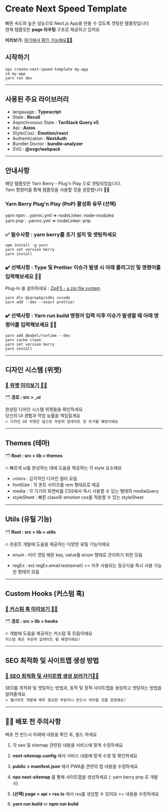 # Create Next Speed Template

빠른 속도와 높은 성능으로 Next.js App을 만들 수 있도록 셋팅된 템플릿입니다<br/>
현재 템플릿은 **page 라우팅** 구조로 제공하고 있어요<br/>

**미리보기:**
[여기에서 확인 가능해요☝🏻](https://next-typescript-tamplate.vercel.app)

## 시작하기

    npx create-next-speed-template my-app
    cd my-app
    yarn run dev

---

## 사용된 주요 라이브러리

- langauage : **Typescript**
- State : **Recoil**
- Asynchronous State : **TanStack Query v5**
- Api : **Axios**
- Style(Css) : **Emotion/react**
- Authentication : **NextAuth**
- Bundler Doctor : **bundle-analyzer**
- SVG : **@svgr/webpack**

---

## 안내사항

해당 템플릿은 Yarn Berry - Plug'n Play 으로 셋팅되었습니다. <br/>Yarn 명령어를 통해 템플릿을 사용할 것을 권장합니다 🙏🏻
<br/>

### Yarn Berry Plug'n Play (PnP) 활성화 유무 (선택)

yarn npm : .yarnrc.yml => nodeLinker: node-modules<br/>
yarn pnp : .yarnrc.yml => nodeLinker: pnp

### ✅ 필수사항 : yarn berry를 초기 설치 및 셋팅하세요

    npm install -g yarn
    yarn set version berry
    yarn install

### ✔️ 선택사항 : Type 및 Prettier 이슈가 발생 시 아래 플러그인 및 명령어를 입력해보세요 🙏🏻

Plug-In 을 설치하세요 : [ZipFS - a zip file system](https://marketplace.visualstudio.com/items?itemName=arcanis.vscode-zipfs)

    yarn dlx @yarnpkg/sdks vscode
    yarn add --dev --exact prettier

### ✔️ 선택사항 : Yarn run build 명령어 입력 이후 이슈가 발생할 때 아래 명령어를 입력해보세요 🙏🏻

    yarn add @babel/runtime --dev
    yarn cache clean
    yarn set version berry
    yarn install

---

## 디자인 시스템 (위젯)

### [🔎 위젯 미리보기 ☝🏻](https://github.com/deep-hwan/next.js-speed-template/tree/main/document/ko/ui/README.md)

🗂️ **경로 : src > \_ui**

완성된 디자인 시스템 위젯들을 확인하세요<br/>
당신의 UI 경험과 작업 능률을 책임질게요<br/>
`🔥 디자인 UI 위젯은 앞으로 꾸준히 업데이트 및 추가될 예정이에요`

---

## Themes (테마)

🗂️ **Root : src > lib > themes**

🔥 빠르게 ui를 완성하는 데에 도움을 제공하는 각 style 요소에요

- colors : 감각적인 디자인 컬러 모음
- fontSize : 각 폰트 사이즈를 rem 형태로로 제공
- media : 각 기기의 화면비를 CSS에서 즉시 사용할 수 있는 형태의 mediaQuery
- styleSheet : 빠른 class와 emotion css를 적용할 수 있는 styleSheet

---

## Utils (유틸 기능)

🗂️ **Root : src > lib > utils**

🔥 프론트 개발에 도움을 제공하는 다양한 유틸 기능이에요

- enum : 미리 셋팅 해둔 key, value를 enum 형태로 관리하기 위한 모음

- regEx : ex) regEx.email.test(email) << 자주 사용되는 정규식을 즉시 사용 가능한 형태의 모음

---

## Custom Hooks (커스텀 훅)

### [🔎 커스텀 훅 미리보기 ☝🏻](https://github.com/deep-hwan/next.js-speed-template/tree/main/document/ko/hooks/README.md)

🗂️ **경로 : src > lib > hooks**

🔥 개발에 도움을 제공하는 커스텀 훅 모음이에요<br/>
`커스텀 훅은 꾸준히 업데이트 될 예정이에요!`

---

## SEO 최적화 및 사이트맵 생성 방법

### [🔎 SEO 최적화 및 사이트맵 생성 보러가기☝🏻](https://github.com/deep-hwan/next.js-speed-template/tree/main/document/ko/sitemap/README.md)

SEO를 최적화 및 셋팅하는 방법과, 동적 및 정적 사이트맵을 생성하고 셋팅하는 방법을 알려줄게요<br/>
`🔥 웹사이트 개발에 매우 중요한 부분이니 반드시 처리할 것을 권장해요!`

---

## 🙏🏻 배포 전 주의사항

배포 전 반드시 아래에 내용을 확인 후, 빌드 하세요

1. 각 seo 및 sitemap 관련된 내용을 서비스에 맞게 수정하세요

2. **next-sitemap.config** 에서 서비스 내용에 맞게 수정 및 확인하세요

3. **public > manifest.json** 에서 PWA를 관련의 앱 내용을 수정하세요

4. **npx next-sitemap** 를 통해 사이트맵을 생성하세요 (: yarn berry pnp 로 개발 시)

5. **(선택) page > api > rss.ts** 에서 rss를 생성할 수 있어요 >> 내용을 수정하세요

6. **yarn run build** or **npm run build**
